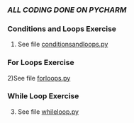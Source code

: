 ### *ALL CODING DONE ON PYCHARM*
### Conditions and Loops Exercise
1) See file [conditionsandloops.py](https://github.com/meronalemu101/Assignment4/blob/main/conditionalsandloops.py)

### For Loops Exercise
2)See file [forloops.py](https://github.com/meronalemu101/Assignment4/blob/main/forloops.py)

### While Loop Exercise
3) See file [whileloop.py](https://github.com/meronalemu101/Assignment4/blob/main/whileloop.py)
